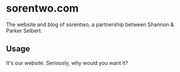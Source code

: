 # sorentwo.com

The website and blog of sorentwo, a partnership between Shannon & Parker Selbert.

## Usage

It's our website. Seriously, why would you want it?

